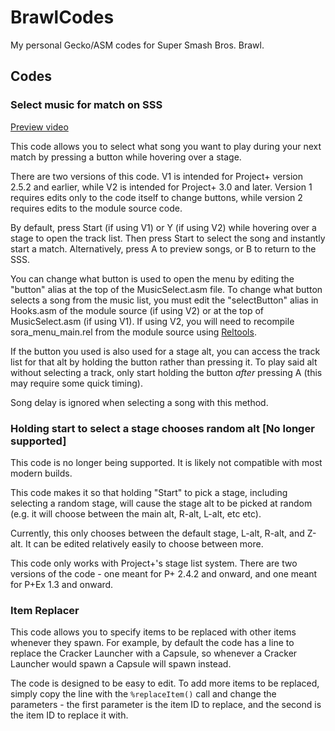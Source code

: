 # BrawlCodes
My personal Gecko/ASM codes for Super Smash Bros. Brawl.

## Codes

### Select music for match on SSS
[Preview video](https://youtu.be/u14dE9Y7ulA?si=5xMiXxSQ923qKUI_)

This code allows you to select what song you want to play during your next match by pressing a button while hovering over a stage.

There are two versions of this code. V1 is intended for Project+ version 2.5.2 and earlier, while V2 is intended for Project+ 3.0 and later. Version 1 requires edits only to the code itself to change buttons, while version 2 requires edits to the module source code.

By default, press Start (if using V1) or Y (if using V2) while hovering over a stage to open the track list. Then press Start to select the song and instantly start a match. Alternatively, press A to preview songs, or B to return to the SSS. 

You can change what button is used to open the menu by editing the "button" alias at the top of the MusicSelect.asm file. To change what button selects a song from the music list, you must edit the "selectButton" alias in Hooks.asm of the module source (if using V2) or  at the top of MusicSelect.asm (if using V1). If using V2, you will need to recompile sora_menu_main.rel from the module source using [Reltools](https://github.com/Sammi-Husky/reltools).

If the button you used is also used for a stage alt, you can access the track list for that alt by holding the button rather than pressing it. To play said alt without selecting a track, only start holding the button _after_ pressing A (this may require some quick timing).

Song delay is ignored when selecting a song with this method.

### Holding start to select a stage chooses random alt [No longer supported]
This code is no longer being supported. It is likely not compatible with most modern builds.

This code makes it so that holding "Start" to pick a stage, including selecting a random stage, will cause the stage alt to be picked at random (e.g. it will choose between the main alt, R-alt, L-alt, etc etc).

Currently, this only chooses between the default stage, L-alt, R-alt, and Z-alt. It can be edited relatively easily to choose between more.

This code only works with Project+'s stage list system. There are two versions of the code - one meant for P+ 2.4.2 and onward, and one meant for P+Ex 1.3 and onward.

### Item Replacer
This code allows you to specify items to be replaced with other items whenever they spawn. For example, by default the code has a line to replace the Cracker Launcher with a Capsule, so whenever a Cracker Launcher would spawn a Capsule will spawn instead.

The code is designed to be easy to edit. To add more items to be replaced, simply copy the line with the `%replaceItem()` call and change the parameters - the first parameter is the item ID to replace, and the second is the item ID to replace it with.
